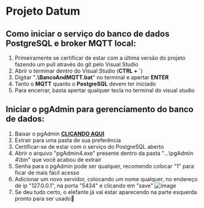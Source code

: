 # Projeto Datum

## Como iniciar o serviço do banco de dados PostgreSQL e broker MQTT local:
1. Primeiramente se certificar de estar com a última versão do projeto fazendo um pull através do git pelo Visual Studio
2. Abrir o terminar dentro do Visual Studio (**CTRL + `**)
3. Digitar "**.\BancoAndMQTT.bat**" no terminal e apertar **ENTER**
4. Tanto o **MQTT** quanto o **PostgreSQL** devem ter iniciado
5. Para encerrar, basta apertar qualquer tecla no terminal do visual studio

## Iniciar o pgAdmin para gerenciamento do banco de dados:
1. Baixar o pgAdmin [**CLICANDO AQUI**](https://drive.google.com/file/d/1aqlDl1laPODF5YSaZxoETOjHGJs4_SPN/view?usp=sharing)
2. Extrair para uma pasta de sua preferência
3. Certificar-se de estar com o serviço do PostgreSQL aberto
4. Abrir o arquivo "pgAdmin4.exe" presente dentro da pasta "...\pgAdmin 4\bin\" que você acabou de extrair
5. Senha para o pgAdmin pode ser qualquer, recomendo colocar "1" para ficar de mais fácil acesso
6. Adicionar um novo servidor, colocando um nome qualquer, no endereço de ip "127.0.0.1", na porta "5434" e clicando em "save"
![image](https://user-images.githubusercontent.com/109689901/187571213-6e88dd0f-bd89-44d0-9df1-f30792b9aa20.png)
7. Se deu tudo certo, o elefante já vai estar aparecendo na parte esquerda pronto para ser usado🐘
